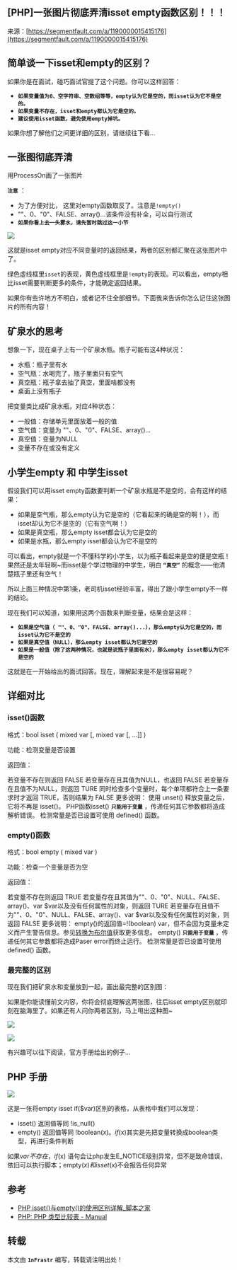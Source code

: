 ## [PHP]一张图片彻底弄清isset empty函数区别！！！

来源：[https://segmentfault.com/a/1190000015415176](https://segmentfault.com/a/1190000015415176)


## 简单谈一下isset和empty的区别？

如果你是在面试，碰巧面试官提了这个问题。你可以这样回答：


* **`如果变量值为0、空字符串、空数组等等，empty认为它是空的，而isset认为它不是空的。`** 
* **`如果变量不存在，isset和empty都认为它是空的。`** 
* **`建议使用isset函数，避免使用empty掉坑。`** 


如果你想了解他们之间更详细的区别，请继续往下看...
## 一张图彻底弄清

用ProcessOn画了一张图片

 **`注意`** ：


* 为了方便对比， 这里对empty函数取反了。注意是`!empty()`
* ""、0、"0"、FALSE、array()...该条件没有补全，可以自行测试
* **`如果你看上去一头雾水，请先暂时跳过这一小节`** 



![][0]

这就是isset empty对应不同变量时的返回结果，两者的区别都汇聚在这张图片中了。

绿色虚线框里`isset`的表现，黄色虚线框里是`!empty`的表现。可以看出，empty相比isset需要判断更多的条件，才能确定返回结果。

如果你有些许地方不明白，或者记不住全部细节。下面我来告诉你怎么记住这张图片的所有内容！
## 矿泉水的思考

想象一下，现在桌子上有一个矿泉水瓶。瓶子可能有这4种状况：


* 水瓶：瓶子里有水
* 空气瓶：水喝完了，瓶子里面只有空气
* 真空瓶：瓶子拿去抽了真空，里面啥都没有
* 桌面上没有瓶子


把变量类比成矿泉水瓶，对应4种状态：


* 一般值：存储单元里面放着一般的值
* 空气值：变量为 ""、0、"0"、FALSE、array()...
* 真空值：变量为NULL
* 变量不存在或没有定义


## 小学生empty 和 中学生isset

假设我们可以用isset empty函数要判断一个矿泉水瓶是不是空的，会有这样的结果：


* 如果是空气瓶，那么empty认为它是空的（它看起来的确是空的啊！），而isset却认为它不是空的（它有空气啊！）
* 如果是真空瓶，那么empty isset都会认为它是空的
* 如果是水瓶，那么empty isset都会认为它不是空的


可以看出，empty就是一个不懂科学的小学生，以为瓶子看起来是空的便是空瓶！果然还是太年轻啊~而isset是个学过物理的中学生，明白 **`“真空”`** 的概念——他清楚瓶子里还有空气！

所以上面三种情况中第1条，老司机isset经验丰富，得出了跟小学生empty不一样的结论。


现在我们可以知道，如果用这两个函数来判断变量，结果会是这样：


* **`如果是空气值（ ""、0、"0"、FALSE、array()...），那么empty认为它是空的，而isset认为它不是空的`** 
* **`如果是真空值（NULL），那么empty isset都认为它是空的`** 
* **`如果是一般值（除了这两种情况，也就是说瓶子里面有水），那么empty isset都认为它不是空的`** 


这就是在一开始给出的面试回答。现在，理解起来是不是很容易呢？
## 详细对比
### isset()函数

格式：bool isset ( mixed var [, mixed var [, ...]] )

功能：检测变量是否设置

返回值：

若变量不存在则返回 FALSE
若变量存在且其值为NULL，也返回 FALSE
若变量存在且值不为NULL，则返回 TURE
同时检查多个变量时，每个单项都符合上一条要求时才返回 TRUE，否则结果为 FALSE
更多说明：
使用 unset() 释放变量之后，它将不再是 isset()。
PHP函数isset() **`只能用于变量`** ，传递任何其它参数都将造成解析错误。
检测常量是否已设置可使用 defined() 函数。
### empty()函数

格式：bool empty ( mixed var )

功能：检查一个变量是否为空

返回值：

若变量不存在则返回 TRUE
若变量存在且其值为""、0、"0"、NULL、FALSE、array()、var $var以及没有任何属性的对象，则返回 TURE
若变量存在且值不为""、0、"0"、NULL、FALSE、array()、var $var以及没有任何属性的对象，则返回 FALSE
更多说明：
empty()的返回值=!(boolean) var，但不会因为变量未定义而产生警告信息。参见[转换为布尔值][4]获取更多信息。
empty() **`只能用于变量`** ，传递任何其它参数都将造成Paser error而终止运行。
检测常量是否已设置可使用 defined() 函数。
### 最完整的区别

现在我们把矿泉水和变量放到一起，画出最完整的区别图：

如果能你能读懂前文内容，你将会彻底理解这两张图，往后isset empty区别就印刻在脑海里了。如果还有人问你两者区别，马上甩出这种图~

![][0]

![][2]

有兴趣可以往下阅读，官方手册给出的例子...
## PHP 手册

![][3]

这是一张将empty isset if($var)区别的表格，从表格中我们可以发现：


* isset() 返回值等同 !is_null()
* empty() 返回值等同 !boolean($x)。if($x)其实是先把变量转换成boolean类型，再进行条件判断

如果$var不存在，if($x) 语句会让php发生E_NOTICE级别异常，但不是致命错误，依旧可以执行脚本；empty($x)和 isset($x)不会报告任何异常





## 参考


* [PHP isset()与empty()的使用区别详解_脚本之家][5]
* [PHP: PHP 类型比较表 - Manual][6]


## 转载

本文由 **`1nFrastr`** 编写，转载请注明出处！

[4]: http://php.net/manual/zh/language.types.boolean.php#language.types.boolean.casting
[5]: https://m.jb51.net/show/24666
[6]: http://php.net/manual/zh/types.comparisons.php
[0]: ./img/1460000015434614.png
[1]: ./img/1460000015434614.png
[2]: ./img/1460000015434615.png
[3]: ./img/1460000015434616.png